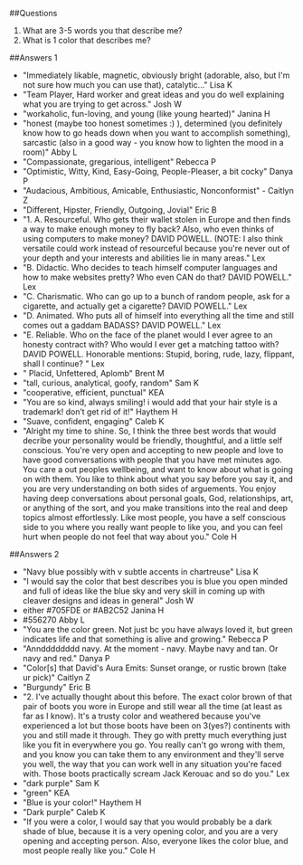 ##Questions
1. What are 3-5 words you that describe me?
2. What is 1 color that describes me?

##Answers 1
- "Immediately likable, magnetic, obviously bright (adorable, also, but I'm not sure how much you can use that), catalytic..." Lisa K
- "Team Player, Hard worker and great ideas and you do well explaining what you are trying to get across." Josh W
- "workaholic, fun-loving, and young (like young hearted)" Janina H
- "honest (maybe too honest sometimes :) ), determined (you definitely know how to go heads down when you want to accomplish something), sarcastic (also in a good way - you know how to lighten the mood in a room)" Abby L
- "Compassionate, gregarious, intelligent" Rebecca P
- "Optimistic, Witty, Kind, Easy-Going, People-Pleaser, a bit cocky" Danya P
- "Audacious, Ambitious, Amicable, Enthusiastic, Nonconformist" - Caitlyn Z
- "Different, Hipster, Friendly, Outgoing, Jovial" Eric B
- "1. A. Resourceful. Who gets their wallet stolen in Europe and then finds a way to make enough money to fly back? Also, who even thinks of using computers to make money? DAVID POWELL.
(NOTE: I also think versatile could work instead of resourceful because you're never out of your depth and your interests and abilities lie in many areas." Lex
- "B. Didactic. Who decides to teach himself computer languages and how to make websites pretty? Who even CAN do that? DAVID POWELL." Lex
- "C. Charismatic. Who can go up to a bunch of random people, ask for a cigarette, and actually get a cigarette? DAVID POWELL." Lex
- "D. Animated. Who puts all of himself into everything all the time and still comes out a gaddam BADASS? DAVID POWELL." Lex
- "E. Reliable. Who on the face of the planet would I ever agree to an honesty contract with? Who would I ever get a matching tattoo with? DAVID POWELL.
Honorable mentions: Stupid, boring, rude, lazy, flippant, shall I continue?
" Lex
- " Placid, Unfettered, Aplomb" Brent M
- "tall, curious, analytical, goofy, random" Sam K
- "cooperative, efficient, punctual" KEA
- "You are so kind, always smiling! i would add that your hair style is a trademark!  don’t get rid of it!" Haythem H
- "Suave, confident, engaging" Caleb K
- "Alright my time to shine. So, I think the three best words that would decribe your personality would be friendly, thoughtful, and a little self conscious. You're very open and accepting to new people and love to have good conversations with people that you have met minutes ago. You care a out peoples wellbeing, and want to know about what is going on with them. You like to think about what you say before you say it, and you are very understanding on both sides of arguements. You enjoy having deep conversations about personal goals, God, relationships, art, or anything of the sort, and you make transitions into the real and deep topics almost effortlessly. Like most people, you have a self conscious side to you where you really want people to like you, and you can feel hurt when people do not feel that way about you." Cole H

##Answers 2
- "Navy blue possibly with v subtle accents in chartreuse" Lisa K
- "I would say the color that best describes you is blue you open minded and full of ideas like the blue sky and very skill in coming up with cleaver designs and ideas in general" Josh W
- either #705FDE  or #AB2C52 Janina H
- #556270 Abby L
- "You are the color green. Not just bc you have always loved it, but green indicates life and that something is alive and growing." Rebecca P
- "Anndddddddd navy. At the moment - navy. Maybe navy and tan. Or navy and red." Danya P
- "Color[s] that David's Aura Emits: Sunset orange, or rustic brown (take ur pick)" Caitlyn Z
- "Burgundy" Eric B
- "2. I've actually thought about this before. The exact color brown of that pair of boots you wore in Europe and still wear all the time (at least as far as I know). It's a trusty color and weathered because you've experienced a lot but those boots have been on 3(yes?) continents with you and still made it through. They go with pretty much everything just like you fit in everywhere you go. You really can't go wrong with them, and you know you can take them to any environment and they'll serve you well, the way that you can work well in any situation you're faced with. Those boots practically scream Jack Kerouac and so do you." Lex
- "dark purple" Sam K
- "green" KEA
- "Blue is your color!" Haythem H
- "Dark purple" Caleb K
- "If you were a color, I would say that you would probably be a dark shade of blue, because it is a very opening color, and you are a very opening and accepting person. Also, everyone likes the color blue, and most people really like you." Cole H
